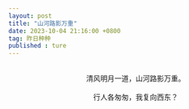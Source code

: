 ```yaml
---
layout: post
title: "山河路影万重"
date: 2023-10-04 21:16:00 +0800
tag: 昨日种种
published : ture
---
```

<br>
<div style="text-align:center;">
清风明月一道，山河路影万重。<br><br>
行人各匆匆，我复向西东？<br><br>
</div>
